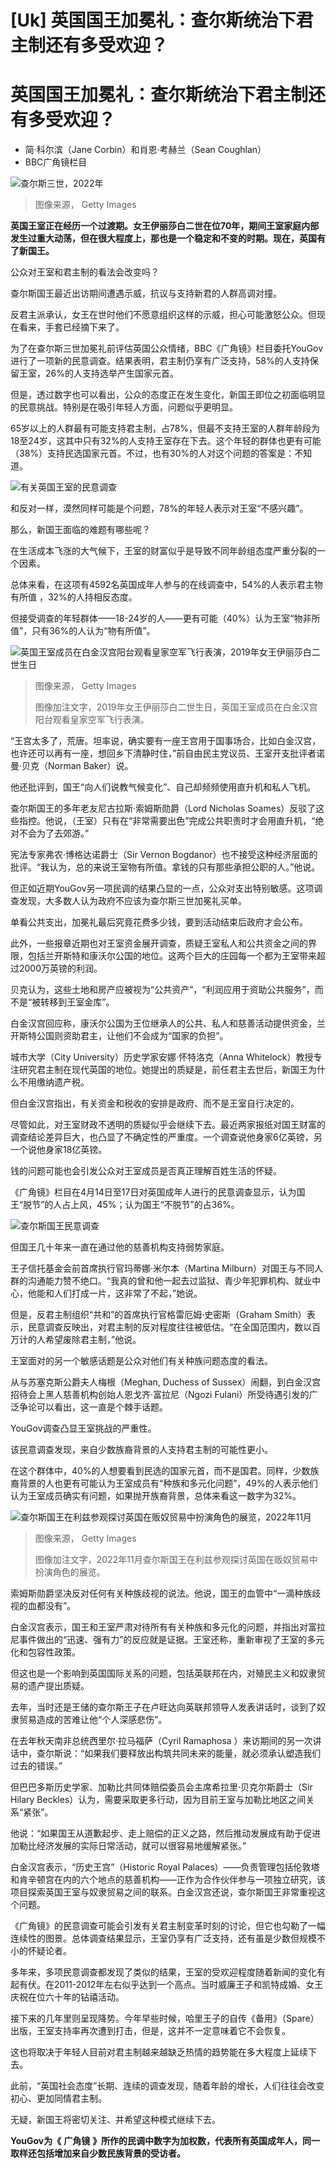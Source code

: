 # [Uk] 英国国王加冕礼：查尔斯统治下君主制还有多受欢迎？

#  英国国王加冕礼：查尔斯统治下君主制还有多受欢迎？

  * 简·科尔滨（Jane Corbin）和肖恩·考赫兰（Sean Coughlan） 
  * BBC广角镜栏目 


![查尔斯三世，2022年](_129442248_2gettyimages-1243136994.jpg)

> 图像来源，  Getty Images

**英国王室正在经历一个过渡期。女王伊丽莎白二世在位70年，期间王室家庭内部发生过重大动荡，但在很大程度上，那也是一个稳定和不变的时期。现在，英国有了新国王。**

公众对王室和君主制的看法会改变吗？

查尔斯国王最近出访期间遭遇示威，抗议与支持新君的人群高调对撞。

反君主派承认，女王在世时他们不愿意组织这样的示威，担心可能激怒公众。但现在看来，手套已经摘下来了。

为了在查尔斯三世加冕礼前评估英国公众情绪，BBC《广角镜》栏目委托YouGov进行了一项新的民意调查。结果表明，君主制仍享有广泛支持，58%的人支持保留王室，26%的人支持选举产生国家元首。

但是，透过数字也可以看出，公众的态度正在发生变化，新国王即位之初面临明显的民意挑战。特别是在吸引年轻人方面，问题似乎更明显。

65岁以上的人群最有可能支持君主制，占78%，但最不支持王室的人群年龄段为18至24岁，这其中只有32%的人支持王室存在下去。这个年轻的群体也更有可能（38%）支持民选国家元首。不过，也有30%的人对这个问题的答案是：不知道。

![有关英国王室的民意调查](_129572010_royal_survey_q1_2x-nc-002.png)

和反对一样，漠然同样可能是个问题，78%的年轻人表示对王室“不感兴趣”。

那么，新国王面临的难题有哪些呢？

在生活成本飞涨的大气候下，王室的财富似乎是导致不同年龄组态度严重分裂的一个因素。

总体来看，在这项有4592名英国成年人参与的在线调查中，54%的人表示君主物有所值 ，32%的人持相反态度。

但接受调查的年轻群体——18-24岁的人——更有可能（40%）认为王室“物非所值”，只有36%的人认为“物有所值”。

![英国王室成员在白金汉宫阳台观看皇家空军飞行表演，2019年女王伊丽莎白二世生日](_129540927_f40c8141-fed2-4940-8278-413380bb3687.jpg)

> 图像来源，  Getty Images
>
> 图像加注文字，2019年女王伊丽莎白二世生日，英国王室成员在白金汉宫阳台观看皇家空军飞行表演。

“王宫太多了，荒唐。坦率说，确实要有一座王宫用于国事场合，比如白金汉宫，也许还可以再有一座，想回乡下清静时住，”前自由民主党议员、王室开支批评者诺曼·贝克（Norman Baker）说。

他还批评到，国王“向人们说教气候变化”、自己却频频使用直升机和私人飞机。

查尔斯国王的多年老友尼古拉斯·索姆斯勋爵（Lord Nicholas Soames）反驳了这些指控。他说，（王室）只有在“非常需要出色”完成公共职责时才会用直升机，“绝对不会为了去郊游。”

宪法专家弗农·博格达诺爵士（Sir Vernon Bogdanor）也不接受这种经济层面的批评。“我认为，总的来说王室物有所值。拿钱的只有那些承担公职的人。”他说。

但正如近期YouGov另一项民调的结果凸显的一点，公众对支出特别敏感。这项调查发现，大多数人认为政府不应该为查尔斯三世加冕礼买单。

单看公共支出，加冕礼最后究竟花费多少钱，要到活动结束后政府才会公布。

此外，一些报章近期也对王室资金展开调查，质疑王室私人和公共资金之间的界限，包括兰开斯特和康沃尔公国的地位。这两个巨大的庄园每一个都为王室带来超过2000万英镑的利润。

贝克认为，这些土地和房产应被视为“公共资产”，“利润应用于资助公共服务”，而不是“被转移到王室金库”。

白金汉宫回应称，康沃尔公国为王位继承人的公共、私人和慈善活动提供资金，兰开斯特公国则资助君主，让他们不会成为“国家的负担”。

城市大学（City University）历史学家安娜·怀特洛克（Anna Whitelock）教授专注研究君主制在现代英国的地位。她提出的质疑是，前任君主去世后，新国王为什么不用缴纳遗产税。

但白金汉宫指出，有关资金和税收的安排是政府、而不是王室自行决定的。

尽管如此，对王室财政不透明的质疑似乎会继续下去。最近两家报纸对国王财富的调查结论差异巨大，也凸显了不确定性的严重度。一个调查说他身家6亿英镑，另一个说他身家18亿英镑。

钱的问题可能也会引发公众对王室成员是否真正理解百姓生活的怀疑。

《广角镜》栏目在4月14日至17日对英国成年人进行的民意调查显示，认为国王“脱节”的人占上风，45%；认为国王“不脱节”的占36%。

![查尔斯国王民意调查](_129572012_royal_survey_q2_2x-nc-002.png)

但国王几十年来一直在通过他的慈善机构支持弱势家庭。

王子信托基金会前首席执行官玛蒂娜·米尔本（Martina Milburn）对国王与不同人群的沟通能力赞不绝口。“我真的曾和他一起去过监狱、青少年犯罪机构、就业中心，他能和人们打成一片，这非常了不起，”她说。

但是，反君主制组织“共和”的首席执行官格雷厄姆·史密斯（Graham Smith）表示，民意调查反映出，对君主制的反对程度往往被低估。“在全国范围内，数以百万计的人希望废除君主制，”他说。

王室面对的另一个敏感话题是公众对他们有关种族问题态度的看法。

从与苏塞克斯公爵夫人梅根（Meghan, Duchess of Sussex）闹翻，到白金汉宫招待会上黑人慈善机构创始人恩戈齐·富拉尼（Ngozi Fulani）所受待遇引发的广泛争论可以看出，这一直是个棘手话题。

YouGov调查凸显王室挑战的严重性。

该民意调查发现，来自少数族裔背景的人支持君主制的可能性更小。

在这个群体中，40%的人想要看到民选的国家元首，而不是国君。同样，少数族裔背景的人也更有可能认为王室成员有“种族和多元化问题”，49%的人表示他们认为王室成员确实有问题，如果抛开族裔背景，总体来看这一数字为32%。

![查尔斯国王在利兹参观探讨英国在贩奴贸易中扮演角色的展览，2022年11月](_129540928_d705b201-539d-4c89-bdbe-ed07645ec17b.jpg)

> 图像来源，  Getty Images
>
> 图像加注文字，2022年11月查尔斯国王在利兹参观探讨英国在贩奴贸易中扮演角色的展览。

索姆斯勋爵坚决反对任何有关种族歧视的说法。他说，国王的血管中“一滴种族歧视的血都没有”。

白金汉宫表示，国王和王室严肃对待所有有关种族和多元化的问题，并指出对富拉尼事件做出的“迅速、强有力”的反应就是证据。王室还称，重新审视了王室的多元化和包容性政策。

但这也是一个影响到英国国际关系的问题，包括英联邦在内，对殖民主义和奴隶贸易的遗产提出质疑。

去年，当时还是王储的查尔斯王子在卢旺达向英联邦领导人发表讲话时，谈到了奴隶贸易造成的苦难让他“个人深感悲伤”。

在去年秋天南非总统西里尔·拉马福萨（Cyril Ramaphosa ）来访期间的另一次讲话中，查尔斯说：“如果我们要释放出构筑共同未来的能量，就必须承认塑造我们过去的错误。”

但巴巴多斯历史学家、加勒比共同体赔偿委员会主席希拉里·贝克尔斯爵士（Sir Hilary Beckles）认为，需要采取更多行动，因为目前王室与加勒比地区之间关系“紧张”。

他说：“如果国王从道歉起步、走上赔偿的正义之路，然后推动发展成有助于促进加勒比经济发展的实际日常活动，就可以很容易地缓解紧张。”

白金汉宫表示，“历史王宫”（Historic Royal Palaces）——负责管理包括伦敦塔和肯辛顿宫在内的六个地点的慈善机构——正作为合作伙伴参与一项独立研究，该项目探索英国王室与奴隶贸易之间的联系。白金汉宫还说，查尔斯国王非常重视这个问题。

《广角镜》的民意调查可能会引发有关君主制变革时刻的讨论，但它也勾勒了一幅连续性的图景。总体调查结果显示，王室仍享有广泛支持，还有虽是少数但规模不小的怀疑论者。

多年来，多项民意调查都发现了类似的结果，王室的受欢迎程度随着新闻的变化有起有伏。在2011-2012年左右似乎达到一个高点。当时威廉王子和凯特成婚、女王庆祝在位六十年的钻禧活动。

接下来的几年里则呈现降势。今年早些时候，哈里王子的自传《备用》（Spare）出版，王室支持率再次遭到打击，但是，这并不一定意味着它不会恢复。

这也将取决于年轻人目前对君主制越来越缺乏热情的趋势能在多大程度上延续下去。

此前，“英国社会态度”长期、连续的调查发现，随着年龄的增长，人们往往会改变初心、更加同情君主制。

无疑，新国王将密切关注、并希望这种模式继续下去。

**YouGov为《** **广角镜** **》所作的民调中数字为加权数，代表所有英国成年人，同一取样还包括增加来自少数民族背景的受访者。**


